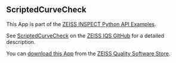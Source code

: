 ## ScriptedCurveCheck

This App is part of the [ZEISS INSPECT Python API Examples](https://zeissiqs.github.io/zeiss-inspect-addon-api/2025/python_examples/index.html).

See [ScriptedCurveCheck](https://zeissiqs.github.io/zeiss-inspect-addon-api/2025/python_examples/scripted_checks/scripted_curve_check.html) on the [ZEISS IQS GitHub](https://zeissiqs.github.io/zeiss-inspect-addon-api/2025/index.html) for a detailed description.

You can [download this App](https://software-store.zeiss.com/products/apps/ScriptedCurveCheck) from the [ZEISS Quality Software Store](https://software-store.zeiss.com).